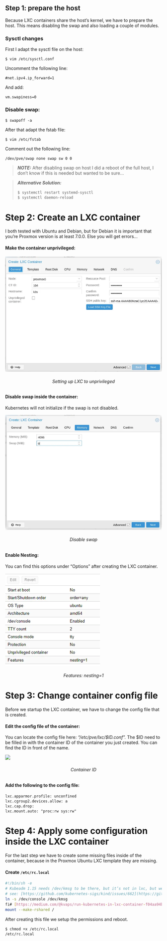 ## Step 1: prepare the host

Because LXC containers share the host’s kernel, we have to prepare the host. This means disabling the swap and also loading a couple of modules.

### Sysctl changes

First I adapt the sysctl file on the host:

```
$ vim /etc/sysctl.conf
```

Uncomment the following line:

```
#net.ipv4.ip_forward=1
```

And add:

```
vm.swapiness=0
```

### Disable swap:

```
$ swapoff -a
```

After that adapt the fstab file:

```
$ vim /etc/fstab
```

Comment out the following line:

```
/dev/pve/swap none swap sw 0 0
```

> **_NOTE:_** After disabling swap on host I did a reboot of the full host, I don’t know if this is needed but wanted to be sure…

> **_Alternative Solution:_**
> ```
> $ systemctl restart systemd-sysctl
> $ systemctl daemon-reload
> ```

# Step 2: Create an LXC container

I both tested with Ubuntu and Debian, but for Debian it is important that you’re Proxmox version is at least 7.0.0. Else you will get errors…

#### Make the container unprivileged:

![alt text](_assets/1_h_D6X0c_vCZHoWn9szgBVA.webp)

<h6 style="text-align: center;">Setting up LXC to unprivileged
</h6>

#### Disable swap inside the container:
Kubernetes will not initialize if the swap is not disabled.

![alt text](_assets/1_mP28FFxKLtkB99a2RP0Zvw.webp)

<h6 style="text-align: center;">Disable swap</h6>

#### Enable Nesting:
You can find this options under “Options” after creating the LXC container.

![alt text](_assets/1_7kjlWFOHUeDdHuxdoWDEgA.webp)

<h6 style="text-align: center;">Features: nesting=1</h6>

# Step 3: Change container config file

Before we startup the LXC container, we have to change the config file that is created.

#### Edit the config file of the container:

You can locate the config file here:  _“/etc/pve/lxc/$ID.conf”._ The $ID need to be filled in with the container ID of the container you just created. You can find the ID in front of the name.

![](https://miro.medium.com/v2/resize:fit:292/1*9zG80Lv7ygwvjQb__Pl35Q.png)

<h6 style="text-align: center;">Container ID</h6>

####  Add the following to the config file:

```
lxc.apparmor.profile: unconfined  
lxc.cgroup2.devices.allow: a  
lxc.cap.drop:  
lxc.mount.auto: "proc:rw sys:rw"
```

# Step 4: Apply some configuration inside the LXC container

For the last step we have to create some missing files inside of the container, because in the Proxmox Ubuntu LXC template they are missing.

#### Create `/etc/rc.local`

```bash
#!/bin/sh -e  
# Kubeadm 1.15 needs /dev/kmsg to be there, but it’s not in lxc, but we can just use /dev/console instead  
# see: [https://github.com/kubernetes-sigs/kind/issues/662](https://github.com/kubernetes-sigs/kind/issues/662)if [ ! -e /dev/kmsg ]; then  
ln -s /dev/console /dev/kmsg  
fi# [https://medium.com/@kvaps/run-kubernetes-in-lxc-container-f04aa94b6c9c](https://medium.com/@kvaps/run-kubernetes-in-lxc-container-f04aa94b6c9c)  
mount --make-rshared /
```

After creating this file we setup the permissions and reboot.

```
$ chmod +x /etc/rc.local  
/etc/rc.local
```